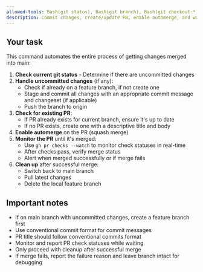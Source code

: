 ```yaml
---
allowed-tools: Bash(git status), Bash(git branch), Bash(git checkout:*), Bash(git add:*), Bash(git commit:*), Bash(git push:*), Bash(git pull), Bash(git branch -d:*), Bash(gh pr list), Bash(gh pr create:*), Bash(gh pr merge:*), Bash(gh pr checks:*), Bash(gh pr view:*), Bash(gh pr status)
description: Commit changes, create/update PR, enable automerge, and wait for merge
---
```


## Your task

This command automates the entire process of getting changes merged into main:

1. **Check current git status** - Determine if there are uncommitted changes
2. **Handle uncommitted changes** (if any):
   - Check if already on a feature branch, if not create one
   - Stage and commit all changes with an appropriate commit message and changeset (if applicable)
   - Push the branch to origin
3. **Check for existing PR**:
   - If PR already exists for current branch, ensure it's up to date
   - If no PR exists, create one with a descriptive title and body
4. **Enable automerge** on the PR (squash merge)
5. **Monitor the PR** until it's merged:
   - Use `gh pr checks --watch` to monitor check statuses in real-time
   - After checks pass, verify merge status
   - Alert when merged successfully or if merge fails
6. **Clean up** after successful merge:
   - Switch back to main branch
   - Pull latest changes
   - Delete the local feature branch

## Important notes

- If on main branch with uncommitted changes, create a feature branch first
- Use conventional commit format for commit messages
- PR title should follow conventional commits format
- Monitor and report PR check statuses while waiting
- Only proceed with cleanup after successful merge
- If merge fails, report the failure reason and leave branch intact for debugging
